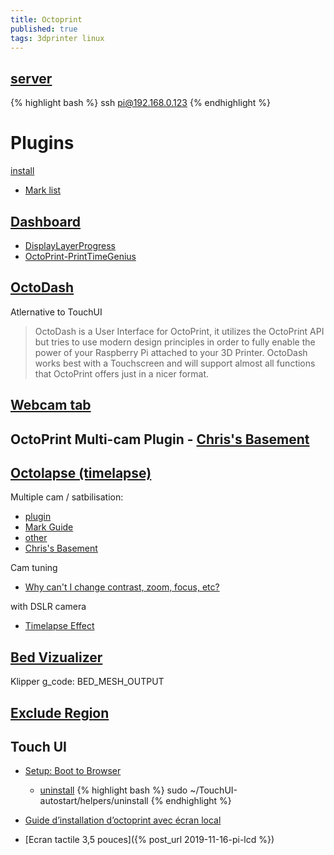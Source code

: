 ```yaml
---
title: Octoprint
published: true
tags: 3dprinter linux
---
```

## [server](http://192.168.0.123/)

{% highlight bash %}
ssh pi@192.168.0.123
{% endhighlight %}

# Plugins

[install](http://plugins.octoprint.org/help/installation/)
- [Mark list](https://www.youtube.com/watch?v=Zq1sFBgxy8o)

## [Dashboard](https://plugins.octoprint.org/plugins/dashboard/)
- [DisplayLayerProgress](https://plugins.octoprint.org/plugins/DisplayLayerProgress/)
- [OctoPrint-PrintTimeGenius](https://plugins.octoprint.org/plugins/PrintTimeGenius/)

## [OctoDash](https://github.com/UnchartedBull/OctoDash)
Atlernative to TouchUI

> OctoDash is a User Interface for OctoPrint, it utilizes the OctoPrint API but tries to use modern design principles in order to fully enable the power of your Raspberry Pi attached to your 3D Printer. OctoDash works best with a Touchscreen and will support almost all functions that OctoPrint offers just in a nicer format.

## [Webcam tab](https://plugins.octoprint.org/plugins/webcamtab/)

## OctoPrint Multi-cam Plugin - [Chris's Basement](https://www.youtube.com/watch?v=FzpBgEG_ksw)

## [Octolapse (timelapse)](https://formerlurker.github.io/Octolapse/)
Multiple cam / satbilisation:
- [plugin](https://plugins.octoprint.org/plugins/octolapse/)
- [Mark Guide](https://www.youtube.com/watch?v=CjOIxKxb3h8)
- [other](https://www.youtube.com/watch?v=mXv3rw1-058)
- [Chris's Basement](https://www.youtube.com/watch?v=BhiJua0q2Cs)

Cam tuning
- [Why can't I change contrast, zoom, focus, etc?](https://github.com/FormerLurker/Octolapse/wiki/Troubleshooting#why-cant-i-change-contrast-zoom-focus-etc)

with DSLR camera
- [Timelapse Effect](https://www.youtube.com/watch?v=Is10iN43UjI)

## [Bed Vizualizer](https://plugins.octoprint.org/plugins/bedlevelvisualizer/)

Klipper g_code: BED_MESH_OUTPUT

## [Exclude Region](https://discourse.octoprint.org/t/exclude-region-plugin-is-one-of-the-best-ever/2742)

## Touch UI
- [Setup: Boot to Browser](https://github.com/BillyBlaze/OctoPrint-TouchUI/wiki/Setup:-Boot-to-Browser)
	- [uninstall](https://github.com/BillyBlaze/OctoPrint-TouchUI/issues/289)
{% highlight bash %}
sudo ~/TouchUI-autostart/helpers/uninstall
{% endhighlight %} 

- [Guide d’installation d’octoprint avec écran local](http://doc.3dmodularsystems.com/guide-dinstallation-doctoprint-ecran-local/)
- [Ecran tactile 3,5 pouces]({% post_url 2019-11-16-pi-lcd %})
